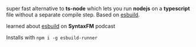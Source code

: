 super fast alternative to **ts-node** which lets you run **nodejs** on a **typescript** file without a separate compile step. Based on [esbuild](/knowledge/esbuild.md).

learned about [esbuild](/knowledge/esbuild.md) on **SyntaxFM** podcast

Installs with `npm i -g esbuild-runner`
